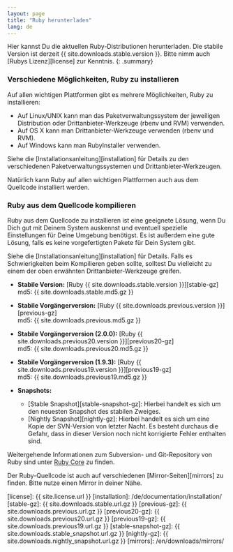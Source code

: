 ```yaml
---
layout: page
title: "Ruby herunterladen"
lang: de
---
```


Hier kannst Du die aktuellen Ruby-Distributionen herunterladen.
Die stabile Version ist derzeit {{ site.downloads.stable.version }}.
Bitte nimm auch [Rubys Lizenz][license] zur Kenntnis.
{: .summary}

### Verschiedene Möglichkeiten, Ruby zu installieren

Auf allen wichtigen Plattformen gibt es mehrere Möglichkeiten,
Ruby zu installieren:

* Auf Linux/UNIX kann man das Paketverwaltungssystem der jeweiligen
  Distribution oder Drittanbieter-Werkzeuge (rbenv und RVM) verwenden.
* Auf OS X kann man Drittanbieter-Werkzeuge verwenden (rbenv und RVM).
* Auf Windows kann man RubyInstaller verwenden.

Siehe die [Installationsanleitung][installation] für Details zu
den verschiedenen Paketverwaltungssystemen und Drittanbieter-Werkzeugen.

Natürlich kann Ruby auf allen wichtigen Plattformen auch aus dem
Quellcode installiert werden.

### Ruby aus dem Quellcode kompilieren

Ruby aus dem Quellcode zu installieren ist eine geeignete Lösung,
wenn Du Dich gut mit Deinem System auskennst und eventuell spezielle
Einstellungen für Deine Umgebung benötigst. Es ist außerdem eine gute
Lösung, falls es keine vorgefertigten Pakete für Dein System gibt.

Siehe die [Installationsanleitung][installation] für Details.
Falls es Schwierigkeiten beim Kompilieren geben sollte, solltest Du
vielleicht zu einem der oben erwähnten Drittanbieter-Werkzeuge greifen.

* **Stabile Version:**
  [Ruby {{ site.downloads.stable.version }}][stable-gz]<br>
  md5: {{ site.downloads.stable.md5.gz }}

* **Stabile Vorgängerversion:**
  [Ruby {{ site.downloads.previous.version }}][previous-gz]<br>
  md5: {{ site.downloads.previous.md5.gz }}

* **Stabile Vorgängerversion (2.0.0):**
  [Ruby {{ site.downloads.previous20.version }}][previous20-gz]<br>
  md5: {{ site.downloads.previous20.md5.gz }}

* **Stabile Vorgängerversion (1.9.3):**
  [Ruby {{ site.downloads.previous19.version }}][previous19-gz]<br>
  md5: {{ site.downloads.previous19.md5.gz }}

* **Snapshots:**
  * [Stable Snapshot][stable-snapshot-gz]:
    Hierbei handelt es sich um den neuesten Snapshot des stabilen Zweiges.
  * [Nightly Snapshot][nightly-gz]:
    Hierbei handelt es sich um eine Kopie der SVN-Version von letzter Nacht.
    Es besteht durchaus die Gefahr, dass in dieser Version noch nicht
    korrigierte Fehler enthalten sind.

Weitergehende Informationen zum Subversion- und Git-Repository von Ruby
sind unter [Ruby Core](/de/community/ruby-core/) zu finden.

Der Ruby-Quellcode ist auch auf verschiedenen
[Mirror-Seiten][mirrors] zu finden.
Bitte nutze einen Mirror in deiner Nähe.



[license]: {{ site.license.url }}
[installation]: /de/documentation/installation/
[stable-gz]:   {{ site.downloads.stable.url.gz }}
[previous-gz]: {{ site.downloads.previous.url.gz }}
[previous20-gz]:      {{ site.downloads.previous20.url.gz }}
[previous19-gz]:      {{ site.downloads.previous19.url.gz }}
[stable-snapshot-gz]: {{ site.downloads.stable_snapshot.url.gz }}
[nightly-gz]: {{ site.downloads.nightly_snapshot.url.gz }}
[mirrors]: /en/downloads/mirrors/
